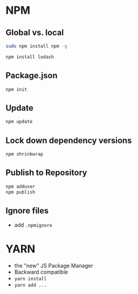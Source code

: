 # NPM

## Global vs. local

```bash
sudo npm install npm -g
```

```bash
npm install lodash
```

## Package.json

```bash
npm init
```

## Update

```bash
npm update
```

## Lock down dependency versions

```bash
npm shrinkwrap
```

## Publish to Repository

```bash
npm adduser
npm publish
```

## Ignore files

- add `.npmignore`

# YARN

- the "new" JS Package Manager
- Backward compatible
- `yarn install`
- `yarn add ...`

